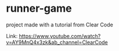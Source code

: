 # runner-game
project made with a tutorial from Clear Code

Link: https://www.youtube.com/watch?v=AY9MnQ4x3zk&ab_channel=ClearCode

